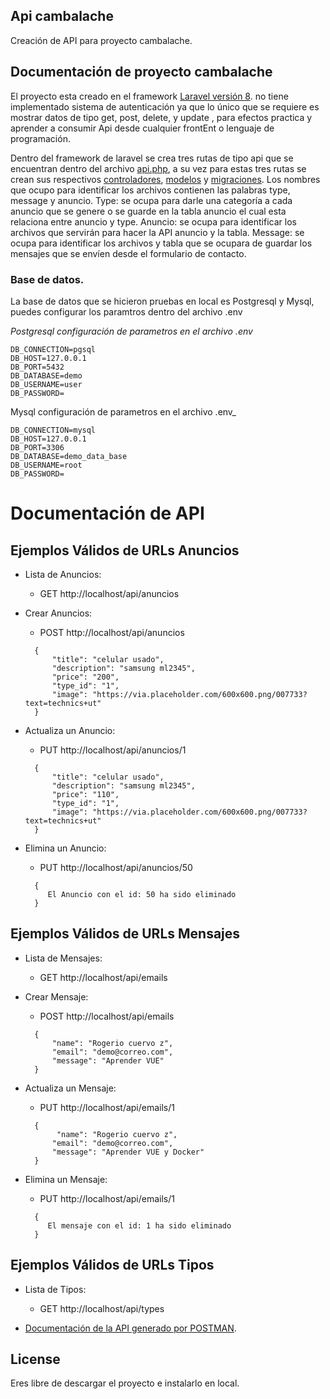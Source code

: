 
## Api cambalache

Creación de API para proyecto cambalache.

## Documentación de proyecto cambalache

El proyecto esta creado en el framework [Laravel versión 8]( https://laravel.com/docs/8.x). no tiene implementado sistema de autenticación ya que lo único que se requiere es mostrar datos de tipo get, post, delete, y update , para efectos practica y aprender a consumir Api desde cualquier frontEnt o lenguaje de programación.

Dentro del framework de laravel se crea tres rutas de tipo api que se encuentran dentro del archivo [api.php]( https://github.com/rogeriocz/laravel-8-api-cambalache/blob/master/routes/api.php), a su vez para estas tres rutas se crean sus respectivos [controladores]( https://github.com/rogeriocz/laravel-8-api-cambalache/tree/master/app/Http/Controllers), [modelos]( https://github.com/rogeriocz/laravel-8-api-cambalache/tree/master/app/Models) y [migraciones]( https://github.com/rogeriocz/laravel-8-api-cambalache/tree/master/database/migrations).
Los nombres que ocupo para identificar los archivos contienen las palabras type, message y anuncio. 
Type: se ocupa para darle una categoría a cada anuncio que se genere o se guarde en la tabla anuncio el cual esta relaciona entre anuncio y type.
Anuncio: se ocupa para identificar los archivos que servirán para hacer la API anuncio y la tabla.
Message: se ocupa para identificar los archivos y tabla que se ocupara de guardar los mensajes que se envíen desde el formulario de contacto.

### Base de datos.
La base de datos que se hicieron pruebas en local es Postgresql y Mysql, puedes configurar los paramtros dentro del archivo .env 

_Postgresql configuración de parametros en el archivo .env_

```
DB_CONNECTION=pgsql
DB_HOST=127.0.0.1
DB_PORT=5432
DB_DATABASE=demo
DB_USERNAME=user
DB_PASSWORD=
```
Mysql configuración de parametros en el archivo .env_

```
DB_CONNECTION=mysql
DB_HOST=127.0.0.1
DB_PORT=3306
DB_DATABASE=demo_data_base
DB_USERNAME=root
DB_PASSWORD=
```

# Documentación de API 
## Ejemplos Válidos de URLs Anuncios
* Lista de Anuncios:

  * GET http://localhost/api/anuncios

* Crear Anuncios:

  * POST http://localhost/api/anuncios
  ```
    {
        "title": "celular usado",
        "description": "samsung ml2345",
        "price": "200",
        "type_id": "1",
        "image": "https://via.placeholder.com/600x600.png/007733?text=technics+ut"
    }
  ```
* Actualiza un Anuncio:

  * PUT http://localhost/api/anuncios/1
  ```
    {
        "title": "celular usado",
        "description": "samsung ml2345",
        "price": "110",
        "type_id": "1",
        "image": "https://via.placeholder.com/600x600.png/007733?text=technics+ut"
    }
  ```
* Elimina un Anuncio:

  * PUT http://localhost/api/anuncios/50
  ```
    {
       El Anuncio con el id: 50 ha sido eliminado
    }
  ```
## Ejemplos Válidos de URLs Mensajes

* Lista de Mensajes:

  * GET http://localhost/api/emails

* Crear Mensaje:

  * POST http://localhost/api/emails
  ```
    {
        "name": "Rogerio cuervo z",
        "email": "demo@correo.com",
        "message": "Aprender VUE"
    }
  ```
* Actualiza un Mensaje:

  * PUT http://localhost/api/emails/1
  ```
    {
         "name": "Rogerio cuervo z",
        "email": "demo@correo.com",
        "message": "Aprender VUE y Docker"
    }
  ```
* Elimina un Mensaje:

  * PUT http://localhost/api/emails/1
  ```
    {
       El mensaje con el id: 1 ha sido eliminado
    }
  ```
## Ejemplos Válidos de URLs Tipos

* Lista de Tipos:

  * GET http://localhost/api/types





  
- [Documentación de la API generado por POSTMAN](https://documenter.getpostman.com/view/2148064/TzY68tzK).




## License
Eres libre de descargar el proyecto e instalarlo en local. 
